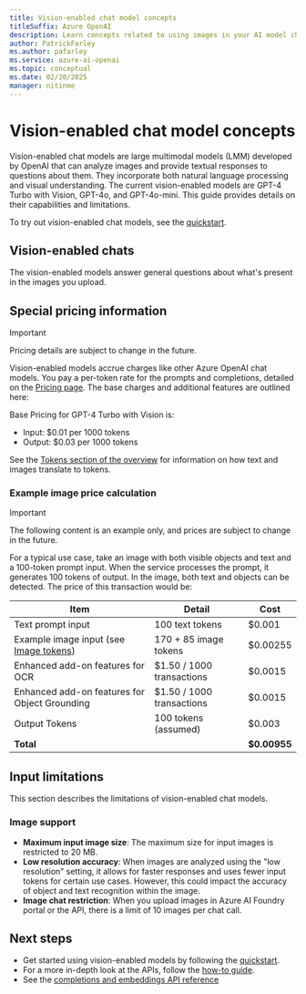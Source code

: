 ```yaml
---
title: Vision-enabled chat model concepts
titleSuffix: Azure OpenAI
description: Learn concepts related to using images in your AI model chats, enabled through GPT-4 Turbo with Vision and other models.
author: PatrickFarley
ms.author: pafarley
ms.service: azure-ai-openai
ms.topic: conceptual 
ms.date: 02/20/2025
manager: nitinme
---
```


# Vision-enabled chat model concepts

Vision-enabled chat models are large multimodal models (LMM) developed by OpenAI that can analyze images and provide textual responses to questions about them. They incorporate both natural language processing and visual understanding. The current vision-enabled models are GPT-4 Turbo with Vision, GPT-4o, and GPT-4o-mini. This guide provides details on their capabilities and limitations.

To try out vision-enabled chat models, see the [quickstart](/azure/ai-services/openai/gpt-v-quickstart).

## Vision-enabled chats

The vision-enabled models answer general questions about what's present in the images you upload.


## Special pricing information

> [!IMPORTANT]
> Pricing details are subject to change in the future.

Vision-enabled models accrue charges like other Azure OpenAI chat models. You pay a per-token rate for the prompts and completions, detailed on the [Pricing page](https://azure.microsoft.com/pricing/details/cognitive-services/openai-service/). The base charges and additional features are outlined here:

Base Pricing for GPT-4 Turbo with Vision is:
- Input: $0.01 per 1000 tokens
- Output: $0.03 per 1000 tokens

See the [Tokens section of the overview](/azure/ai-services/openai/overview#tokens) for information on how text and images translate to tokens.


### Example image price calculation

> [!IMPORTANT]
> The following content is an example only, and prices are subject to change in the future.

For a typical use case, take an image with both visible objects and text and a 100-token prompt input. When the service processes the prompt, it generates 100 tokens of output. In the image, both text and objects can be detected. The price of this transaction would be:

| Item        | Detail        |  Cost   |
|-----------------|-----------------|--------------|
| Text prompt input | 100 text tokens | $0.001 |
| Example image input (see [Image tokens](/azure/ai-services/openai/overview#image-tokens-gpt-4-turbo-with-vision)) | 170 + 85 image tokens | $0.00255 |
| Enhanced add-on features for OCR | $1.50 / 1000 transactions | $0.0015 |
| Enhanced add-on features for Object Grounding | $1.50 / 1000 transactions | $0.0015 | 
| Output Tokens      | 100 tokens (assumed)    | $0.003       |
| **Total** |  |**$0.00955** |

<!--
### Example video price calculation

> [!IMPORTANT]
> The following content is an example only, and prices are subject to change in the future.

For a typical use case, take a 3-minute video with a 100-token prompt input. The video has a transcript that's 100 tokens long, and when the service processes the prompt, it generates 100 tokens of output. The pricing for this transaction would be:

| Item        | Detail        |  Cost   |
|-----------------|-----------------|--------------|
| GPT-4 Turbo with Vision input tokens      | 100 text tokens    | $0.001     |
| Additional Cost to identify frames        | 100 input tokens + 700 tokens + 1 Video Retrieval transaction         | $0.00825     |
| Image Inputs and Transcript Input         | 20 images (85 tokens each) + 100 transcript tokens            | $0.018       |
| Output Tokens      | 100 tokens (assumed)    | $0.003       |
| **Total**      |      | **$0.03025** |

Additionally, there's a one-time indexing cost of $0.15 to generate the Video Retrieval index for this 3-minute video. This index can be reused across any number of Video Retrieval and GPT-4 Turbo with Vision API calls.
-->

## Input limitations

This section describes the limitations of vision-enabled chat models.

### Image support

- **Maximum input image size**: The maximum size for input images is restricted to 20 MB.
- **Low resolution accuracy**: When images are analyzed using the "low resolution" setting, it allows for faster responses and uses fewer input tokens for certain use cases. However, this could impact the accuracy of object and text recognition within the image.
- **Image chat restriction**: When you upload images in Azure AI Foundry portal or the API, there is a limit of 10 images per chat call.

<!--
### Video support

- **Low resolution**: Video frames are analyzed using GPT-4 Turbo with Vision's "low resolution" setting, which may affect the accuracy of small object and text recognition in the video.
- **Video file limits**: Both MP4 and MOV file types are supported. In Azure AI Foundry portal, videos must be less than 3 minutes long. When you use the API there is no such limitation.
- **Prompt limits**: Video prompts only contain one video and no images. In Azure AI Foundry portal, you can clear the session to try another video or images.
- **Limited frame selection**: The service selects 20 frames from the entire video, which might not capture all the critical moments or details. Frame selection can be approximately evenly spread through the video or focused by a specific video retrieval query, depending on the prompt.
- **Language support**: The service primarily supports English for grounding with transcripts. Transcripts don't provide accurate information on lyrics in songs.
-->

## Next steps

- Get started using vision-enabled models by following the [quickstart](/azure/ai-services/openai/gpt-v-quickstart).
- For a more in-depth look at the APIs, follow the [how-to guide](../how-to/gpt-with-vision.md).
- See the [completions and embeddings API reference](../reference.md)
